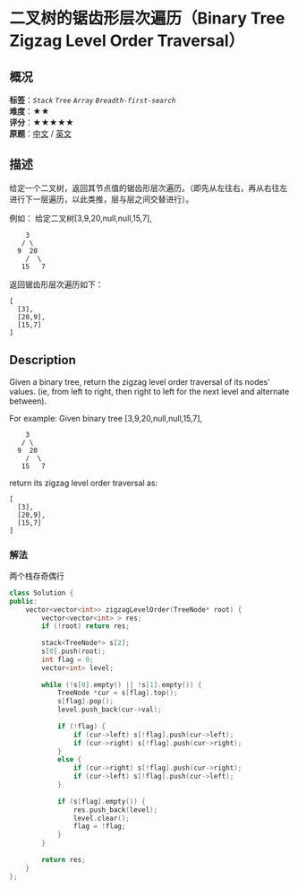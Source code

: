 # 二叉树的锯齿形层次遍历（Binary Tree Zigzag Level Order Traversal）
## 概况
**标签**：*`Stack`*  *`Tree`*  *`Array`*  *`Breadth-first-search`*<br>
**难度**：★★<br>
**评分**：★★★★★<br>
**原题**：[中文](https://leetcode-cn.com/problems/binary-tree-zigzag-level-order-traversal) / [英文](https://leetcode.com/problems/binary-tree-zigzag-level-order-traversal)

## 描述
给定一个二叉树，返回其节点值的锯齿形层次遍历。（即先从左往右，再从右往左进行下一层遍历，以此类推，层与层之间交替进行）。

例如：
给定二叉树[3,9,20,null,null,15,7],

```
    3
   / \
  9  20
    /  \
   15   7
```

返回锯齿形层次遍历如下：
```
[
  [3],
  [20,9],
  [15,7]
]
```

## Description
Given a binary tree, return the zigzag level order traversal of its nodes' values. (ie, from left to right, then right to left for the next level and alternate between).

For example:
Given binary tree [3,9,20,null,null,15,7],

```
    3
   / \
  9  20
    /  \
   15   7
```

return its zigzag level order traversal as:

```
[
  [3],
  [20,9],
  [15,7]
]
```

### 解法
两个栈存奇偶行
```c++
class Solution {
public:
    vector<vector<int>> zigzagLevelOrder(TreeNode* root) {
        vector<vector<int> > res;
        if (!root) return res;
        
        stack<TreeNode*> s[2];
        s[0].push(root);
        int flag = 0;
        vector<int> level;
        
        while (!s[0].empty() || !s[1].empty()) {
            TreeNode *cur = s[flag].top();
            s[flag].pop();
            level.push_back(cur->val);
            
            if (!flag) {
                if (cur->left) s[!flag].push(cur->left);
                if (cur->right) s[!flag].push(cur->right);
            }
            else {
                if (cur->right) s[!flag].push(cur->right);
                if (cur->left) s[!flag].push(cur->left);
            }
            
            if (s[flag].empty()) {
                res.push_back(level);
                level.clear();
                flag = !flag;
            }
        }
        
        return res;
    }
};
```